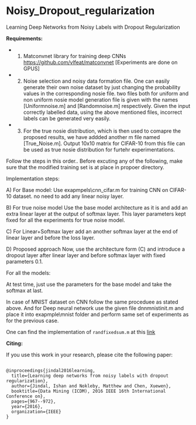# Noisy_Dropout_regularization

Learning Deep Networks from Noisy Labels with Dropout Regularization

**Requirements:**

- 1) Matconvnet library for training deep CNNs https://github.com/vlfeat/matconvnet [Experiments are done on GPUS]

- 2) Noise selection and noisy data formation file. One can easily generate their own noise dataset by just changing the probability values in the corresponding nosie file. two files both for uniform and non uniform nosie model generation file is given with the names [Uniformnoise.m] and [Randomnoise.m] respectively. Given the input correctly labelled data, using the above mentioned files, incorrect labels can be generated very easily.

- 3) For the true nosie distribution, which is then used to comapre the proposed results, we have addded another m file named [True_Noise.m]. Output 10x10 matrix for CIFAR-10 from this file can be used as true nosie distribution for furtehr experimentations.

Follow the steps in this order.. Before excuting any of the following, make sure that the modified training set is at place in propoer directory.

Implementation steps:

A) For Base model: Use exapmpels\cnn_cifar.m for training CNN on CIFAR-10 dataset. no need to add any linear noisy layer.

B) For true noise model Use the base model architecture as it is and add an extra linear layer at the output of softmax layer. This layer parameters kept fixed for all the experiments for true noise model.

C) For Linear+Softmax layer add an another softmax layer at the end of linear layer and before the loss layer.

D) Proposed approach Now, use the architecture form (C) and introduce a dropout layer after linear layer and before softmax layer with fixed parameters 0.1.

For all the models:

At test time, just use the parameters for the base model and take the softmax at last.

In case of MNIST dataset on CNN follow the same proceduee as stated above. And for Deep neural network use the given file dnnmnistinit.m and place it into exapmple\mnist folder and perform same set of experiments as for the previous case.


One can find the implementation of `randfixedsum.m` at this [link](https://www.mathworks.com/matlabcentral/fileexchange/9700-random-vectors-with-fixed-sum?focused=5064802&tab=function)



**Citing:**

If you use this work in your research, please cite the following paper:

```

@inproceedings{jindal2016learning,
  title={Learning deep networks from noisy labels with dropout regularization},
  author={Jindal, Ishan and Nokleby, Matthew and Chen, Xuewen},
  booktitle={Data Mining (ICDM), 2016 IEEE 16th International Conference on},
  pages={967--972},
  year={2016},
  organization={IEEE}
}

```
